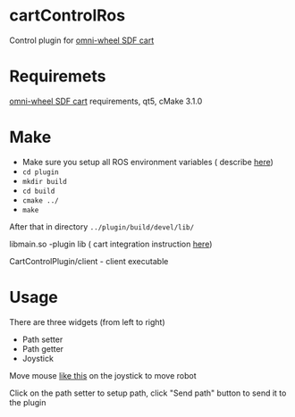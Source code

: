# cartControlRos

Control plugin for [omni-wheel SDF cart](https://github.com/GuiRitter/OpenBase)

# Requiremets
[omni-wheel SDF cart](https://github.com/GuiRitter/OpenBase)  requirements,
qt5, cMake 3.1.0

# Make
+ Make sure you setup all ROS environment variables ( describe [here](http://wiki.ros.org/ROS/Tutorials/InstallingandConfiguringROSEnvironment))
+ `cd plugin`
+ `mkdir build`
+ `cd build`
+ `cmake ../`
+ `make`

After that in directory `../plugin/build/devel/lib/`

libmain.so -plugin lib ( cart integration instruction [here](https://github.com/GuiRitter/OpenBase/blob/master/tutorial/getting%20started.md))

CartControlPlugin/client - client executable

# Usage
There are three widgets (from left to right)
+ Path setter
+ Path getter
+ Joystick

Move mouse [like this](https://www.youtube.com/watch?v=Phsat1QcTdI) on the joystick to move robot

Click on the path setter to setup path, click "Send path" button to send it to the plugin 


